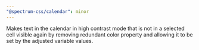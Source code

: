 ```yaml
---
"@spectrum-css/calendar": minor
---
```


Makes text in the calendar in high contrast mode that is not in a selected cell visible again by removing redundant color property and allowing it to be set by the adjusted variable values.
